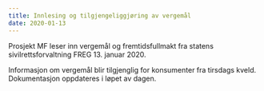 ```yaml
---
title: Innlesing og tilgjengeliggjøring av vergemål
date: 2020-01-13
---
```


Prosjekt MF leser inn vergemål og fremtidsfullmakt fra statens sivilrettsforvaltning FREG 13. januar 2020.  

Informasjon om vergemål blir tilgjenglig for konsumenter fra tirsdags kveld. Dokumentasjon oppdateres i løpet av dagen.  


